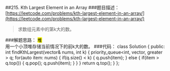 ##215. Kth Largest Element in an Array
###题目描述：[https://leetcode.com/problems/kth-largest-element-in-an-array/](https://leetcode.com/problems/kth-largest-element-in-an-array/)
> 求数组元素中的第k大的数。

###解题思路：
<mark>堆</mark>     
用一个小顶堆存储当前情况下的前k大的数。
###代码：
	class Solution {
	public:
	    int findKthLargest(vector<int>& nums, int k) {
	        priority_queue<int, vector<int>, greater<int> > q;
	        for(auto item: nums) {
	            if(q.size() < k) {
	                q.push(item);
	            }
	            else {
	                if(item > q.top()) {
	                    q.pop();
	                    q.push(item);
	                }
	            }
	        }
	        return q.top();
	    }
	};